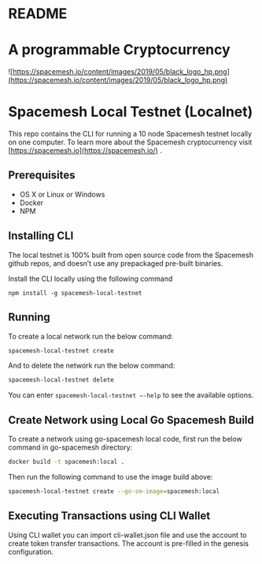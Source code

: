 # README

# A programmable Cryptocurrency

![https://spacemesh.io/content/images/2019/05/black_logo_hp.png](https://spacemesh.io/content/images/2019/05/black_logo_hp.png)

# Spacemesh Local Testnet (Localnet)

This repo contains the CLI for running a 10 node Spacemesh testnet locally on one computer. To learn more about the Spacemesh cryptocurrency visit [https://spacemesh.io](https://spacemesh.io/) .

## Prerequisites

- OS X or Linux or Windows
- Docker
- NPM

## Installing CLI

The local testnet is 100% built from open source code from the Spacemesh github repos, and doesn’t use any prepackaged pre-built binaries.

Install the CLI locally using the following command

```
npm install -g spacemesh-local-testnet
```

## Running

To create a local network run the below command:

```bash
spacemesh-local-testnet create
```

And to delete the network run the below command:

```bash
spacemesh-local-testnet delete
```

You can enter `spacemesh-local-testnet —-help` to see the available options. 

## Create Network using Local Go Spacemesh Build

To create a network using go-spacemesh local code, first run the below command in go-spacemesh directory:

```bash
docker build -t spacemesh:local .
```

Then run the following command to use the image build above:

```bash
spacemesh-local-testnet create --go-sm-image=spacemesh:local
```

## Executing Transactions using CLI Wallet

Using CLI wallet you can import cli-wallet.json file and use the account to create token transfer transactions. The account is pre-filled in the genesis configuration.